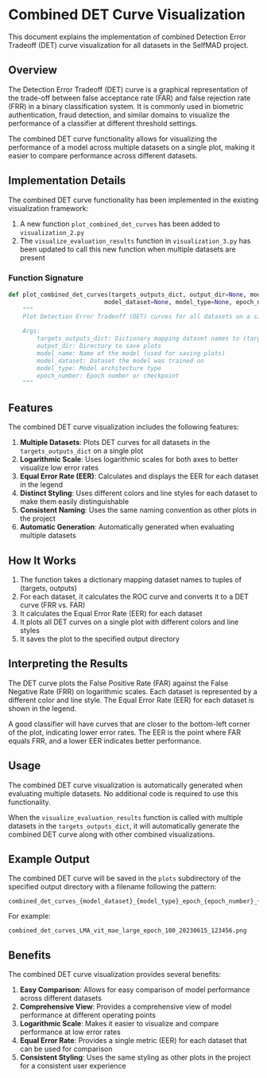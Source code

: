 # Combined DET Curve Visualization

This document explains the implementation of combined Detection Error Tradeoff (DET) curve visualization for all datasets in the SelfMAD project.

## Overview

The Detection Error Tradeoff (DET) curve is a graphical representation of the trade-off between false acceptance rate (FAR) and false rejection rate (FRR) in a binary classification system. It is commonly used in biometric authentication, fraud detection, and similar domains to visualize the performance of a classifier at different threshold settings.

The combined DET curve functionality allows for visualizing the performance of a model across multiple datasets on a single plot, making it easier to compare performance across different datasets.

## Implementation Details

The combined DET curve functionality has been implemented in the existing visualization framework:

1. A new function `plot_combined_det_curves` has been added to `visualization_2.py`
2. The `visualize_evaluation_results` function in `visualization_3.py` has been updated to call this new function when multiple datasets are present

### Function Signature

```python
def plot_combined_det_curves(targets_outputs_dict, output_dir=None, model_name=None,
                           model_dataset=None, model_type=None, epoch_number=None):
    """
    Plot Detection Error Tradeoff (DET) curves for all datasets on a single plot.

    Args:
        targets_outputs_dict: Dictionary mapping dataset names to (targets, outputs) tuples
        output_dir: Directory to save plots
        model_name: Name of the model (used for saving plots)
        model_dataset: Dataset the model was trained on
        model_type: Model architecture type
        epoch_number: Epoch number or checkpoint
    """
```

## Features

The combined DET curve visualization includes the following features:

1. **Multiple Datasets**: Plots DET curves for all datasets in the `targets_outputs_dict` on a single plot
2. **Logarithmic Scale**: Uses logarithmic scales for both axes to better visualize low error rates
3. **Equal Error Rate (EER)**: Calculates and displays the EER for each dataset in the legend
4. **Distinct Styling**: Uses different colors and line styles for each dataset to make them easily distinguishable
5. **Consistent Naming**: Uses the same naming convention as other plots in the project
6. **Automatic Generation**: Automatically generated when evaluating multiple datasets

## How It Works

1. The function takes a dictionary mapping dataset names to tuples of (targets, outputs)
2. For each dataset, it calculates the ROC curve and converts it to a DET curve (FRR vs. FAR)
3. It calculates the Equal Error Rate (EER) for each dataset
4. It plots all DET curves on a single plot with different colors and line styles
5. It saves the plot to the specified output directory

## Interpreting the Results

The DET curve plots the False Positive Rate (FAR) against the False Negative Rate (FRR) on logarithmic scales. Each dataset is represented by a different color and line style. The Equal Error Rate (EER) for each dataset is shown in the legend.

A good classifier will have curves that are closer to the bottom-left corner of the plot, indicating lower error rates. The EER is the point where FAR equals FRR, and a lower EER indicates better performance.

## Usage

The combined DET curve visualization is automatically generated when evaluating multiple datasets. No additional code is required to use this functionality.

When the `visualize_evaluation_results` function is called with multiple datasets in the `targets_outputs_dict`, it will automatically generate the combined DET curve along with other combined visualizations.

## Example Output

The combined DET curve will be saved in the `plots` subdirectory of the specified output directory with a filename following the pattern:

```
combined_det_curves_{model_dataset}_{model_type}_epoch_{epoch_number}_{timestamp}.png
```

For example:
```
combined_det_curves_LMA_vit_mae_large_epoch_100_20230615_123456.png
```

## Benefits

The combined DET curve visualization provides several benefits:

1. **Easy Comparison**: Allows for easy comparison of model performance across different datasets
2. **Comprehensive View**: Provides a comprehensive view of model performance at different operating points
3. **Logarithmic Scale**: Makes it easier to visualize and compare performance at low error rates
4. **Equal Error Rate**: Provides a single metric (EER) for each dataset that can be used for comparison
5. **Consistent Styling**: Uses the same styling as other plots in the project for a consistent user experience
